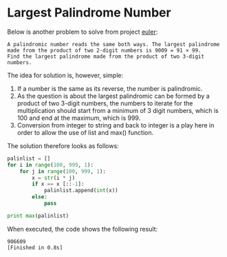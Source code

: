 # Largest Palindrome Number

Below is another problem to solve from project [euler](http://www.projecteuler.net):

```
A palindromic number reads the same both ways. The largest palindrome made from the product of two 2-digit numbers is 9009 = 91 × 99.
Find the largest palindrome made from the product of two 3-digit numbers.
```

The idea for solution is, however, simple:
1. If a number is the same as its reverse, the number is palindromic.
2. As the question is about the largest palindromic can be formed by a product of two 3-digit numbers, the numbers to iterate for the multiplication should start from a minimum of 3 digit numbers, which is 100 and end at the maximum, which is 999.
3. Conversion from integer to string and back to integer is a play here in order to allow the use of list and max() function.

The solution therefore looks as follows:

```python
palinlist = []
for i in range(100, 999, 1):
    for j in range(100, 999, 1):
        x = str(i * j)
        if x == x [::-1]:
            palinlist.append(int(x))
        else:
            pass

print max(palinlist)
```

When executed, the code shows the following result:

```
906609
[Finished in 0.8s]
```